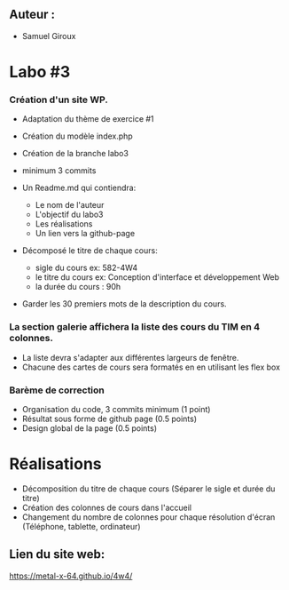 ## Auteur :
- Samuel Giroux

# Labo #3
### Création d'un site WP.
- Adaptation du thème de exercice #1
- Création du modèle index.php
- Création de la branche labo3
- minimum 3 commits
- Un Readme.md qui contiendra:
    - Le nom de l'auteur
    - L'objectif du labo3
    - Les réalisations
    - Un lien vers la github-page
- Décomposé le titre de chaque cours:
    - sigle du cours ex: 582-4W4
    - le titre du cours  ex: Conception d'interface et développement Web
    - la durée du cours : 90h

- Garder les 30 premiers mots de la description du cours.

### La section galerie affichera la liste des cours du TIM en 4 colonnes.
- La liste devra s'adapter aux différentes largeurs de fenêtre.
- Chacune des cartes de cours sera formatés en en utilisant les flex box

### Barème de correction
- Organisation du code, 3 commits minimum (1 point)
- Résultat sous forme de github page (0.5 points)
- Design global de la page (0.5 points)

# Réalisations
- Décomposition du titre de chaque cours (Séparer le sigle et durée du titre)
- Création des colonnes de cours dans l'accueil
- Changement du nombre de colonnes pour chaque résolution d'écran (Téléphone, tablette, ordinateur)

## Lien du site web:
https://metal-x-64.github.io/4w4/



